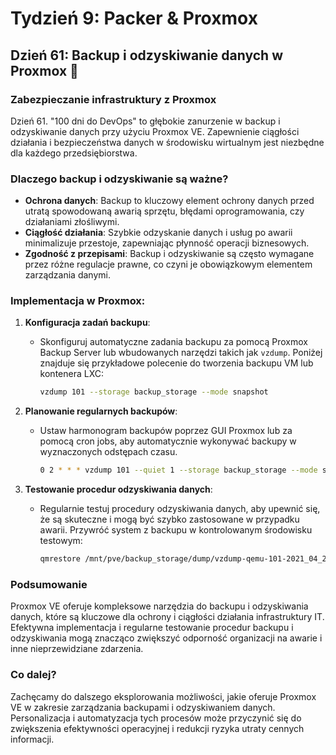 # Tydzień 9: Packer & Proxmox

## Dzień 61: Backup i odzyskiwanie danych w Proxmox 🔄

### Zabezpieczanie infrastruktury z Proxmox
Dzień 61. "100 dni do DevOps" to głębokie zanurzenie w backup i odzyskiwanie danych przy użyciu Proxmox VE. Zapewnienie ciągłości działania i bezpieczeństwa danych w środowisku wirtualnym jest niezbędne dla każdego przedsiębiorstwa.

### Dlaczego backup i odzyskiwanie są ważne?
- **Ochrona danych**: Backup to kluczowy element ochrony danych przed utratą spowodowaną awarią sprzętu, błędami oprogramowania, czy działaniami złośliwymi.
- **Ciągłość działania**: Szybkie odzyskanie danych i usług po awarii minimalizuje przestoje, zapewniając płynność operacji biznesowych.
- **Zgodność z przepisami**: Backup i odzyskiwanie są często wymagane przez różne regulacje prawne, co czyni je obowiązkowym elementem zarządzania danymi.

### Implementacja w Proxmox:
1. **Konfiguracja zadań backupu**:
   - Skonfiguruj automatyczne zadania backupu za pomocą Proxmox Backup Server lub wbudowanych narzędzi takich jak `vzdump`. Poniżej znajduje się przykładowe polecenie do tworzenia backupu VM lub kontenera LXC:
     ```bash
     vzdump 101 --storage backup_storage --mode snapshot
     ```

2. **Planowanie regularnych backupów**:
   - Ustaw harmonogram backupów poprzez GUI Proxmox lub za pomocą cron jobs, aby automatycznie wykonywać backupy w wyznaczonych odstępach czasu.
     ```bash
     0 2 * * * vzdump 101 --quiet 1 --storage backup_storage --mode snapshot --remove 1
     ```

3. **Testowanie procedur odzyskiwania danych**:
   - Regularnie testuj procedury odzyskiwania danych, aby upewnić się, że są skuteczne i mogą być szybko zastosowane w przypadku awarii. Przywróć system z backupu w kontrolowanym środowisku testowym:
     ```bash
     qmrestore /mnt/pve/backup_storage/dump/vzdump-qemu-101-2021_04_20-02_00_02.vma.lzo 101
     ```

### Podsumowanie
Proxmox VE oferuje kompleksowe narzędzia do backupu i odzyskiwania danych, które są kluczowe dla ochrony i ciągłości działania infrastruktury IT. Efektywna implementacja i regularne testowanie procedur backupu i odzyskiwania mogą znacząco zwiększyć odporność organizacji na awarie i inne nieprzewidziane zdarzenia.

### Co dalej?
Zachęcamy do dalszego eksplorowania możliwości, jakie oferuje Proxmox VE w zakresie zarządzania backupami i odzyskiwaniem danych. Personalizacja i automatyzacja tych procesów może przyczynić się do zwiększenia efektywności operacyjnej i redukcji ryzyka utraty cennych informacji.
